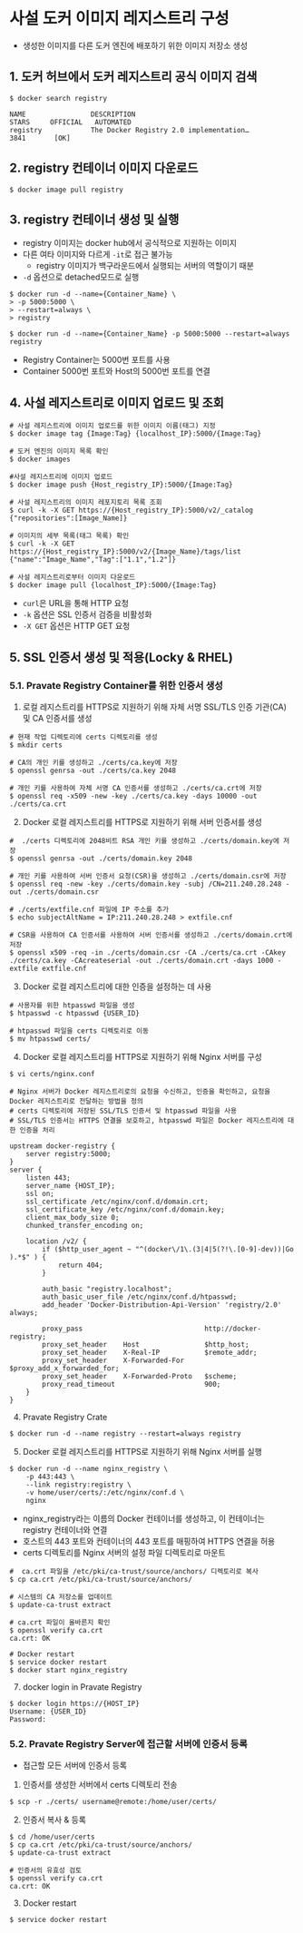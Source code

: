 # 사설 도커 이미지 레지스트리 구성
- 생성한 이미지를 다른 도커 엔진에 배포하기 위한 이미지 저장소 생성

## 1. 도커 허브에서 도커 레지스트리 공식 이미지 검색

```shell
$ docker search registry

NAME                DESCRIPTION                                      STARS     OFFICIAL   AUTOMATED
registry            The Docker Registry 2.0 implementation…           3841       [OK]   
```

## 2. registry 컨테이너 이미지 다운로드

```shell
$ docker image pull registry
```

## 3. registry 컨테이너 생성 및 실행 
- registry 이미지는 docker hub에서 공식적으로 지원하는 이미지
- 다른 여타 이미지와 다르게 `-it`로 접근 불가능
    - registry 이미지가 백구라운드에서 실행되는 서버의 역할이기 때분
- `-d` 옵션으로 detached모드로 실행

```shell
$ docker run -d --name={Container_Name} \
> -p 5000:5000 \
> --restart=always \
> registry

$ docker run -d --name={Container_Name} -p 5000:5000 --restart=always registry
```
 - Registry Container는 5000번 포트를 사용
 - Container 5000번 포트와 Host의 5000번 포트를 연결

## 4. 사설 레지스트리로 이미지 업로드 및 조회
```shell
# 사설 레지스트리에 이미지 업로드를 위한 이미지 이름(태그) 지정
$ docker image tag {Image:Tag} {localhost_IP}:5000/{Image:Tag}

# 도커 엔진의 이미지 목록 확인
$ docker images

#사설 레지스트리에 이미지 업로드
$ docker image push {Host_registry_IP}:5000/{Image:Tag}

# 사설 레지스트리의 이미지 레포지토리 목록 조회
$ curl -k -X GET https://{Host_registry_IP}:5000/v2/_catalog
{"repositories":[Image_Name]}

# 이미지의 세부 목록(태그 목록) 확인
$ curl -k -X GET https://{Host_registry_IP}:5000/v2/{Image_Name}/tags/list
{"name":"Image_Name","Tag":["1.1","1.2"]}

# 사설 레지스트리로부터 이미지 다운로드
$ docker image pull {localhost_IP}:5000/{Image:Tag}
```

- `curl`은 URL을 통해 HTTP 요청
- `-k` 옵션은 SSL 인증서 검증을 비활성화
- `-X GET` 옵션은 HTTP GET 요청


## 5. SSL 인증서 생성 및 적용(Locky & RHEL)
### 5.1. Pravate Registry Container를 위한 인증서 생성

1. 로컬 레지스트리를 HTTPS로 지원하기 위해 자체 서명 SSL/TLS 인증 기관(CA) 및 CA 인증서를 생성
```shell
# 현재 작업 디렉토리에 certs 디렉토리를 생성
$ mkdir certs

# CA의 개인 키를 생성하고 ./certs/ca.key에 저장
$ openssl genrsa -out ./certs/ca.key 2048

# 개인 키를 사용하여 자체 서명 CA 인증서를 생성하고 ./certs/ca.crt에 저장
$ openssl req -x509 -new -key ./certs/ca.key -days 10000 -out ./certs/ca.crt
```

2.  Docker 로컬 레지스트리를 HTTPS로 지원하기 위해 서버 인증서를 생성
```shell
#  ./certs 디렉토리에 2048비트 RSA 개인 키를 생성하고 ./certs/domain.key에 저장
$ openssl genrsa -out ./certs/domain.key 2048

# 개인 키를 사용하여 서버 인증서 요청(CSR)을 생성하고 ./certs/domain.csr에 저장
$ openssl req -new -key ./certs/domain.key -subj /CN=211.240.28.248 -out ./certs/domain.csr

# ./certs/extfile.cnf 파일에 IP 주소를 추가
$ echo subjectAltName = IP:211.240.28.248 > extfile.cnf

# CSR을 사용하여 CA 인증서를 사용하여 서버 인증서를 생성하고 ./certs/domain.crt에 저장
$ openssl x509 -req -in ./certs/domain.csr -CA ./certs/ca.crt -CAkey ./certs/ca.key -CAcreateserial -out ./certs/domain.crt -days 1000 -extfile extfile.cnf
```

3. Docker 로컬 레지스트리에 대한 인증을 설정하는 데 사용 
```shell
# 사용자를 위한 htpasswd 파일을 생성
$ htpasswd -c htpasswd {USER_ID}

# htpasswd 파일을 certs 디렉토리로 이동
$ mv htpasswd certs/
```

4. Docker 로컬 레지스트리를 HTTPS로 지원하기 위해 Nginx 서버를 구성
```shell
$ vi certs/nginx.conf

# Nginx 서버가 Docker 레지스트리로의 요청을 수신하고, 인증을 확인하고, 요청을 Docker 레지스트리로 전달하는 방법을 정의
# certs 디렉토리에 저장된 SSL/TLS 인증서 및 htpasswd 파일을 사용
# SSL/TLS 인증서는 HTTPS 연결을 보호하고, htpasswd 파일은 Docker 레지스트리에 대한 인증을 처리

upstream docker-registry {
    server registry:5000;
}
server {
    listen 443;
    server_name {HOST_IP};
    ssl on;
    ssl_certificate /etc/nginx/conf.d/domain.crt;
    ssl_certificate_key /etc/nginx/conf.d/domain.key;
    client_max_body_size 0;
    chunked_transfer_encoding on;
    
    location /v2/ {
    	if ($http_user_agent ~ "^(docker\/1\.(3|4|5(?!\.[0-9]-dev))|Go ).*$" ) {
        	return 404;
        }
        
        auth_basic "registry.localhost";
        auth_basic_user_file /etc/nginx/conf.d/htpasswd;
        add_header 'Docker-Distribution-Api-Version' 'registry/2.0' always;
        
        proxy_pass								http://docker-registry;
        proxy_set_header	Host				$http_host;
        proxy_set_header	X-Real-IP			$remote_addr;
        proxy_set_header	X-Forwarded-For		$proxy_add_x_forwarded_for;
        proxy_set_header	X-Forwarded-Proto	$scheme;
        proxy_read_timeout						900;
    }
}
```

4. Pravate Registry Crate
```shell
$ docker run -d --name registry --restart=always registry
```

5. Docker 로컬 레지스트리를 HTTPS로 지원하기 위해 Nginx 서버를 실행
```shell
$ docker run -d --name nginx_registry \
    -p 443:443 \
    --link registry:registry \
    -v home/user/certs/:/etc/nginx/conf.d \
    nginx
```
-  nginx_registry라는 이름의 Docker 컨테이너를 생성하고, 이 컨테이너는 registry 컨테이너와 연결
- 호스트의 443 포트와 컨테이너의 443 포트를 매핑하여 HTTPS 연결을 허용
- certs 디렉토리를 Nginx 서버의 설정 파일 디렉토리로 마운트

```shell 
#  ca.crt 파일을 /etc/pki/ca-trust/source/anchors/ 디렉토리로 복사
$ cp ca.crt /etc/pki/ca-trust/source/anchors/

# 시스템의 CA 저장소를 업데이트
$ update-ca-trust extract

# ca.crt 파일이 올바른지 확인
$ openssl verify ca.crt
ca.crt: OK
 
# Docker restart
$ service docker restart
$ docker start nginx_registry
```

7. docker login in Pravate Registry
```shell
$ docker login https://{HOST_IP}
Username: {USER_ID}
Password: 
```


### 5.2. Pravate Registry Server에 접근할 서버에 인증서 등록
- 접근할 모든 서버에 인증서 등록

1. 인증서를 생성한 서버에서 certs 디렉토리 전송
```shell
$ scp -r ./certs/ username@remote:/home/user/certs/
```

2. 인증서 복사 & 등록
```shell
$ cd /home/user/certs
$ cp ca.crt /etc/pki/ca-trust/source/anchors/
$ update-ca-trust extract

# 인증서의 유효성 검토
$ openssl verify ca.crt
ca.crt: OK
```

3. Docker restart
```shell
$ service docker restart
```


